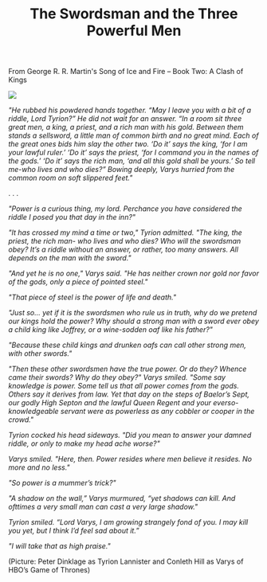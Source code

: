 ﻿---
layout: post
name: SwordsmanAndThreePowerfulMen
title: The Swordsman and the Three Powerful Men
time: 2014-05-30 17:21:00.001000000 -07:00
category: writings
frontpage: 'true'
tags:
- A Song of Ice and Fire
redirects:
- /post/87372327660/the-swordsman-and-the-three-powerful-men
---

From George R. R. Martin's Song of Ice and Fire – Book Two: A Clash of Kings

<img class="imageInCenter" src="{{ site.writingsImagesFolder }}{{ page.name }}/SwordsmanAndThreePowerfulMen.png">

_"He rubbed his powdered hands together. “May I leave you with a bit of a riddle, Lord Tyrion?” He did not wait for an answer. “In a room sit three great men, a king, a priest, and a rich man with his gold. Between them stands a sellsword, a little man of common birth and no great mind. Each of the great ones bids him slay the other two. ‘Do it’ says the king, ‘for I am your lawful ruler.’ ‘Do it’ says the priest, ‘for I command you in the names of the gods.’ ‘Do it’ says the rich man, ‘and all this gold shall be yours.’ So tell me-who lives and who dies?” Bowing deeply, Varys hurried from the common room on soft slippered feet."_

. . .

_"Power is a curious thing, my lord. Perchance you have considered the riddle I posed you that day in the inn?"_

_"It has crossed my mind a time or two," Tyrion admitted. "The king, the priest, the rich man- who lives and who dies? Who will the swordsman obey? It’s a riddle without an answer, or rather, too many answers. All depends on the man with the sword."_

_"And yet he is no one," Varys said. "He has neither crown nor gold nor favor of the gods, only a piece of pointed steel."_

_"That piece of steel is the power of life and death."_

_"Just so… yet if it is the swordsmen who rule us in truth, why do we pretend our kings hold the power? Why should a strong man with a sword ever obey a child king like Joffrey, or a wine-sodden oaf like his father?"_

_"Because these child kings and drunken oafs can call other strong men, with other swords."_

_"Then these other swordsmen have the true power. Or do they? Whence came their swords? Why do they obey?" Varys smiled. "Some say knowledge is power. Some tell us that all power comes from the gods. Others say it derives from law. Yet that day on the steps of Baelor’s Sept, our godly High Septon and the lawful Queen Regent and your everso-knowledgeable servant were as powerless as any cobbler or cooper in the crowd."_

_Tyrion cocked his head sideways. "Did you mean to answer your damned riddle, or only to make my head ache worse?"_

_Varys smiled. "Here, then. Power resides where men believe it resides. No more and no less."_

_"So power is a mummer’s trick?"_

_"A shadow on the wall,” Varys murmured, “yet shadows can kill. And ofttimes a very small man can cast a very large shadow."_

_Tyrion smiled. “Lord Varys, I am growing strangely fond of you. I may kill you yet, but I think I’d feel sad about it.”_

_"I will take that as high praise."_

(Picture: Peter Dinklage as Tyrion Lannister and Conleth Hill as Varys of HBO’s Game of Thrones)